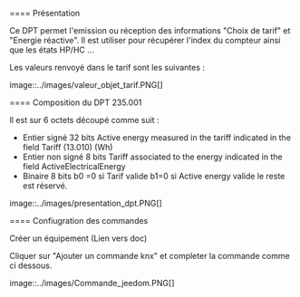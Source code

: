 ==== Présentation

Ce DPT permet l'emission ou réception des informations "Choix de tarif" et "Energie réactive". Il est utiliser pour récupérer l'index du compteur ainsi que les états HP/HC ...

Les valeurs renvoyé dans le tarif sont les suivantes :

image::../images/valeur_objet_tarif.PNG[]

==== Composition du DPT 235.001

Il est sur 6 octets découpé comme suit :

* Entier signé 32 bits Active energy measured in the tariff indicated in the field Tariff (13.010) (Wh)  
* Entier non signé 8 bits Tariff associated to the energy indicated in the field ActiveElectricalEnergy   
* Binaire 8 bits b0 =0 si Tarif valide b1=0 si Active energy valide le reste est réservé.

image::../images/presentation_dpt.PNG[]

==== Confiugration des commandes

Créer un équipement (Lien vers doc)

Cliquer sur "Ajouter un commande knx" et completer la commande comme ci dessous.

image::../images/Commande_jeedom.PNG[]